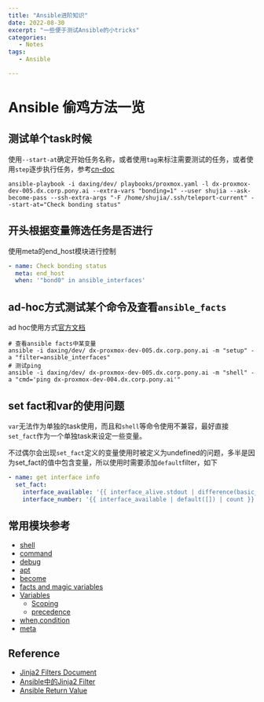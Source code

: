 ```yaml
---
title: "Ansible进阶知识"
date: 2022-08-30
excerpt: "一些便于测试Ansible的小tricks"
categories: 
   - Notes
tags:
   - Ansible

---
```




# Ansible 偷鸡方法一览

## 测试单个task时候

使用`--start-at`确定开始任务名称，或者使用`tag`来标注需要测试的任务，或者使用`step`逐步执行任务，参考[cn-doc](http://www.ansible.com.cn/docs/playbooks_startnstep.html)

```shell
ansible-playbook -i daxing/dev/ playbooks/proxmox.yaml -l dx-proxmox-dev-005.dx.corp.pony.ai --extra-vars "bonding=1" --user shujia --ask-become-pass --ssh-extra-args "-F /home/shujia/.ssh/teleport-current" --start-at="Check bonding status"
```

## 开头根据变量筛选任务是否进行

使用meta的end_host模块进行控制

```yaml
- name: Check bonding status
  meta: end_host
  when: '"bond0" in ansible_interfaces'
```

## ad-hoc方式测试某个命令及查看`ansible_facts`

ad hoc使用方式[官方文档](https://docs.ansible.com/ansible/latest/user_guide/intro_adhoc.html)

```shell
# 查看ansible facts中某变量
ansible -i daxing/dev/ dx-proxmox-dev-005.dx.corp.pony.ai -m "setup" -a "filter=ansible_interfaces"
# 测试ping
ansible -i daxing/dev/ dx-proxmox-dev-005.dx.corp.pony.ai -m "shell" -a "cmd='ping dx-proxmox-dev-004.dx.corp.pony.ai'"
```

## set fact和var的使用问题

`var`无法作为单独的task使用，而且和`shell`等命令使用不兼容，最好直接`set_fact`作为一个单独task来设定一些变量。

不过偶尔会出现`set_fact`定义的变量使用时被定义为undefined的问题，多半是因为set_fact的值中包含变量，所以使用时需要添加`default`filter，如下

```yaml
- name: get interface info
  set_fact:
    interface_available: '{{ interface_alive.stdout | difference(basic_interfaces) }}'
    interface_number: '{{ interface_available | default([]) | count }}'
```

## 常用模块参考

- [shell](https://docs.ansible.com/ansible/latest/collections/ansible/builtin/shell_module.html)
- [command](https://docs.ansible.com/ansible/latest/collections/ansible/builtin/command_module.html)
- [debug](https://docs.ansible.com/ansible/latest/collections/ansible/builtin/debug_module.html)
- [apt](https://docs.ansible.com/ansible/latest/collections/ansible/builtin/apt_module.html)
- [become](https://docs.ansible.com/ansible/latest/user_guide/become.html)
- [facts and magic variables](https://docs.ansible.com/ansible/latest/user_guide/playbooks_vars_facts.html)
- [Variables](https://docs.ansible.com/ansible/latest/user_guide/playbooks_variables.html)
  - [Scoping](https://docs.ansible.com/ansible/latest/user_guide/playbooks_variables.html#scoping-variables)
  - [precedence](https://docs.ansible.com/ansible/latest/user_guide/playbooks_variables.html#scoping-variables)
- [when,condition](https://docs.ansible.com/ansible/latest/user_guide/playbooks_conditionals.html#conditionals-based-on-ansible-facts)
- [meta](https://docs.ansible.com/ansible/latest/collections/ansible/builtin/meta_module.html)

## Reference

- [Jinja2 Filters Document](https://ansible-docs.readthedocs.io/zh/stable-2.0/rst/playbooks_filters.html#filters-often-used-with-conditionals)
- [Ansible中的Jinja2 Filter](https://www.cnblogs.com/ccbloom/p/15508645.html)
- [Ansible Return Value](https://docs.ansible.com/ansible/latest/reference_appendices/common_return_values.html)
